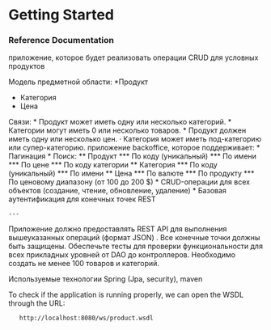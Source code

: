 # Getting Started

### Reference Documentation

приложение, которое будет реализовать операции CRUD для условных продуктов

Модель предметной области:
*Продукт
* Категория
* Цена

Связи:
    * Продукт может иметь одну или несколько категорий.
    * Категории могут иметь 0 или несколько товаров.
    * Продукт должен иметь одну или несколько цен.
    · Категория может иметь под-категорию или супер-категорию.
приложение backoffice, которое поддерживает:
    * Пагинация
    * Поиск:
       ** Продукт
           *** По коду (уникальный)
           *** По имени
           *** По цене
           *** По коду категории
       ** Категория
           *** По коду (уникальный)
           *** По имени
       ** Цена
           *** По валюте
           *** По продукту
           *** По ценовому диапазону (от 100 до 200 $)
    * CRUD-операции для всех объектов (создание, чтение, обновление, удаление)
    * Базовая аутентификация для конечных точек REST

    ---
Приложение должно предоставлять REST API для выполнения вышеуказанных операций (формат JSON)
. Все конечные точки должны быть защищены. Обеспечьте тесты для проверки функциональности для всех прикладных
 уровней от DAO до контроллеров. Необходимо создать не менее 100 товаров и категорий.
 
 Используемые  технологии
 Spring (Jpa, security), maven 
 
 
To check if the application is running properly, we can open the WSDL through the URL: 
```http request
   http://localhost:8080/ws/product.wsdl
```
